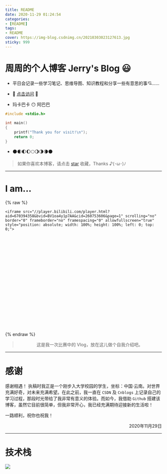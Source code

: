 ```yaml
---
title: README
date: 2020-11-29 01:24:54
categories:
- [README]
tags: 
- README
cover: https://img-blog.csdnimg.cn/20210303023127613.jpg
sticky: 999
---
```




# 周周的个人博客 Jerry's Blog :smiley:

- 平日会记录一些学习笔记、思维导图、知识教程和分享一些有意思的事​ :cupid:……

- :rocket: [点击访问](https://jerry-z-j-r.github.io/) :see_no_evil:

- 玛卡巴卡 :no_mouth: 阿巴巴

```c
#include <stdio.h>
  
int main()
{
	printf("Thank you for visit!\n");
	return 0;
}
```

- :new_moon::waxing_crescent_moon::first_quarter_moon::waxing_gibbous_moon::full_moon::waning_gibbous_moon::last_quarter_moon::waning_crescent_moon::new_moon:

> 如果你喜欢本博客，请点击 [star](https://github.com/JERRY-Z-J-R/JERRY-Z-J-R.github.io) 收藏，Thanks ♪(･ω･)ﾉ


---


# I am...

{% raw %}



<div style="position: relative; width: 100%; height: 0; padding-bottom: 75%;">

    <iframe src="//player.bilibili.com/player.html?aid=670394358&bvid=BV1oa4y1p7AA&cid=260753606&page=1" scrolling="no" border="0" frameborder="no" framespacing="0" allowfullscreen="true" style="position: absolute; width: 100%; height: 100%; left: 0; top: 0;">

  </iframe>

</div>

{% endraw %}

> <center>这是我一次比赛中的 Vlog，放在这儿做个自我介绍吧。<center>

---


# 感谢

感谢相遇！ 执稿时我正是一个刚步入大学校园的学生，坐标：中国·云南。对世界充满好奇，对未来充满希望。在此之前，我一直在 `CSDN` 及 `Cnblogs` 上记录自己的学习过程，那段时光带给了我非常有意义的体验。而如今，我借助 `Github` 搭建该博客，虽然它目前很简单，但我非常开心，我已经充满期待迎接新的生活啦！

一路顺利，祝你也祝我！

<p align="right">2020年11月29日</p>

---

# 技术栈

![](https://img-blog.csdnimg.cn/20210304171028900.jpg)
